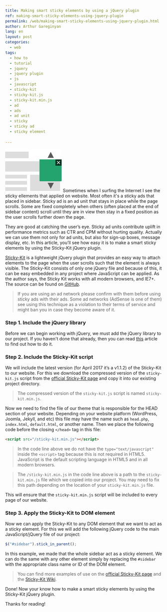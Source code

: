 ```yaml
---
title: Making smart sticky elements by using a jQuery plugin
ref: making-smart-sticky-elements-using-jquery-plugin
permalink: /web/making-smart-sticky-elements-using-jquery-plugin.html
author: Arthur Gareginyan
lang: en
layout: post
categories:
  - web
tags:
  - how to
  - tutorial
  - jquery
  - jquery plugin
  - js
  - javascript
  - sticky-kit
  - sticky-kit.js
  - sticky-kit.min.js
  - ad
  - ads
  - ad unit
  - sticky
  - sticky ad
  - sticky element

---
```


![thumb](/images/articles/making-smart-sticky-elements-using-jquery-plugin/thumbnail.png)
Sometimes when I surfing the Internet I see the sticky ellements that applied on website. Most often it's a sticky ads that placed in sidebar. Sticky ad is an ad unit that stays in place while the page scrolls. Some are fixed completely when others (often placed at the end of sidebar content) scroll until they are in view then stay in a fixed position as the user scrolls further down the page.

They are good at catching the user’s eye. Sticky ad units contribute uplift in performance metrics such as CTR and CPM without hurting quality. Actually we can use them not only for ad units, but also for sign-up boxes, message display, etc. In this article, you’ll see how easy it is to make a smart sticky elements by using the Sticky-Kit jQuery plugin.

[Sticky-Kit](http://leafo.net/sticky-kit/) is a lightweight jQuery plugin that provides an easy way to attach elements to the page when the user scrolls such that the element is always visible. The Sticky-Kit consists of only one jQuery file and because of this, it can be easy embedded in any project where JavaScript can be applied. As the author says, the Sticky Kit works with all modern browsers, and IE7+. The source can be found on [GitHub](https://github.com/leafo/sticky-kit).

> If you are using an ad network please confirm with them before using sticky ads with their ads. Some ad networks (AdSense is one of them) see using this technique as a violation to their terms of service and might ban you in case they become aware of it.



### Step 1. Include the jQuery library

Before we can begin working with jQuery, we must add the jQuery library to our project. If you haven't done that already, then you can read [this](http://mycyberuniverse.com/web/including-jquery-library-to-website.html) article to find out how to do it.


### Step 2. Include the Sticky-Kit script 

We will include the latest version (for April 2017 it’s a v1.1.2) of the Sticky-Kit to our website. For this we download the compressed version of the `sticky-kit.js` script from the [official Sticky-Kit page](http://leafo.net/sticky-kit/) and copy it into our existing project directory.

> The compressed version of the `sticky-kit.js` script is named `sticky-kit.min.js`.

Now we need to find the file of our theme that is responsible for the HEAD section of your website. Depending on your website platform (WordPress, Joomla, Jekyll, and etc) this file may have the name such as `head.php`, `index.html`, `default.html`, or another name. Then we place the following code before the closing `</head>` tag in this file:

```html
<script src="/sticky-kit.min.js"></script>
```

> In the code line above we do not have the `type="text/javascript"` inside the `<script>` tag because this is not required in HTML5. JavaScript is the default scripting language in HTML5 and in all modern browsers.

> The `/sticky-kit.min.js` in the code line above is a path to the `sticky-kit.min.js` file which we copied into our project. You may need to fix this path depending on the location of your `sticky-kit.min.js` file.

This will ensure that the `sticky-kit.min.js` script will be included to every page of our website.


### Step 3. Apply the Sticky-Kit to DOM element

Now we can apply the Sticky-Kit to any DOM element that we want to act as a sticky element. For this we will add the following jQuery code to the main JavaScript/jQuery file of our project:

```js
$("#sidebar").stick_in_parent();
```

In this example, we made that the whole sidebar act as a sticky element. We can do the same with any other element simply by replacing the `#sidebar` with the appropriate class name or ID of the DOM element.

> You can find more examples of use on the [official Sticky-Kit page](http://leafo.net/sticky-kit/) and the [Sticky-Kit Wiki](https://github.com/leafo/sticky-kit/wiki/Troubleshooting).


Done! Now your know how to make a smart sticky elements by using the Sticky-Kit jQuery plugin.

Thanks for reading!

